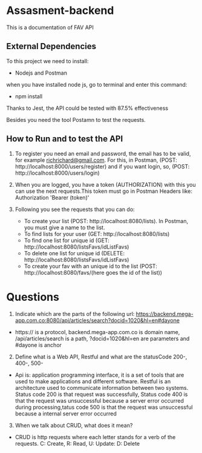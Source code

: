 # Assasment-backend

This is a documentation of FAV API

## External Dependencies

To this project we need to install:

- Nodejs and Postman

when you have installed node js, go to terminal and enter this command:

- npm install

Thanks to Jest, the API could be tested with 87.5% effectiveness

Besides you need the tool Postamn to test the requests.

## How to Run and to test the API

1. To register you need an email and password, the email has to be valid, for example richrichard@gmail.com. For this, in Postman, (POST: http://localhost:8000/users/register) and if you want login, so, (POST: http://localhost:8000/users/login)

2. When you are logged, you have a token (AUTHORIZATION) with this you can use the next requests.This token must go in Postman Headers like: Authorization 'Bearer (token)'

3. Following you see the requests that you can do:
   - To create your list (POST: http://localhost:8080/lists). In Postman, you
     must give a name to the list.
   - To find lists for your user (GET: http://localhost:8080/lists)
   - To find one list for unique id (GET: http://localhost:8080/listsFavs/idListFavs)
   - To delete one list for unique id (DELETE: http://localhost:8080/listsFavs/idListFavs)
   - To create your fav with an unique id to the list (POST: http://localhost:8080/favs/(here goes the id of the list))

# Questions

1. Indicate which are the parts of the following url: https://backend.mega-app.com.co:8080/api/articles/search?docid=1020&hl=en#dayone

- https:// is a protocol, backend.mega-app.com.co is domain name,
  /api/articles/search is a path, ?docid=1020&hl=en are parameters and #dayone is anchor

2. Define what is a Web API, Restful and what are the statusCode 200-, 400-, 500-

- Api is: application programming interface, it is a set of tools that are used to make applications and different software. Restful is an architecture used to communicate information between two systems. Status code 200 is that request was successfully, Status code 400 is that the request was unsuccessful because a server error occurred during processing,tatus code 500 is that the request was unsuccessful because a internal server error occurred

3. When we talk about CRUD, what does it mean?

- CRUD is http requests where each letter stands for a verb of the requests. C: Create, R: Read, U: Update: D: Delete
